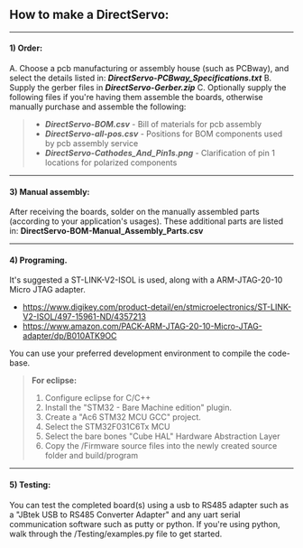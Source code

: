 ## How to make a DirectServo:

---
#### 1) Order:
A. Choose a pcb manufacturing or assembly house (such as PCBway), and select the details listed in: ***DirectServo-PCBway_Specifications.txt***
B. Supply the gerber files in ***DirectServo-Gerber.zip***
C. Optionally supply the following files if you're having them assemble the boards, otherwise manually purchase and assemble the following:
>* ***DirectServo-BOM.csv***   - Bill of materials for pcb assembly
>* ***DirectServo-all-pos.csv***  - Positions for BOM components used by pcb assembly service
>* ***DirectServo-Cathodes_And_Pin1s.png***  - Clarification of pin 1 locations for polarized components

---
#### 3) Manual assembly:
After receiving the boards, solder on the manually assembled parts (according to your application's usages). These additional parts are listed in: **DirectServo-BOM-Manual_Assembly_Parts.csv**

---
#### 4) Programing.
It's suggested a ST-LINK-V2-ISOL is used, along with a ARM-JTAG-20-10 Micro JTAG adapter.
* https://www.digikey.com/product-detail/en/stmicroelectronics/ST-LINK-V2-ISOL/497-15961-ND/4357213
* https://www.amazon.com/PACK-ARM-JTAG-20-10-Micro-JTAG-adapter/dp/B010ATK9OC

You can use your preferred development environment to compile the code-base.
>**For eclipse:**
>1. Configure eclipse for C/C++
>2. Install the "STM32 - Bare Machine edition" plugin.
>3. Create a "Ac6 STM32 MCU GCC" project.
>4. Select the STM32F031C6Tx MCU
>5. Select the bare bones "Cube HAL" Hardware Abstraction Layer
>6. Copy the /Firmware source files into the newly created source folder and build/program

---
#### 5) Testing:
You can test the completed board(s) using a usb to RS485 adapter such as a "JBtek USB to RS485 Converter Adapter" and any uart serial communication software such as putty or python.
If you're using python, walk through the /Testing/examples.py file to get started.
